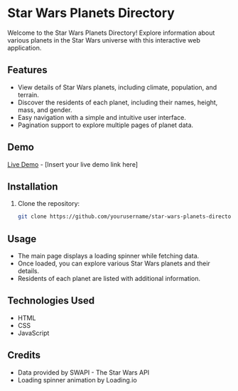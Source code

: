 # Star Wars Planets Directory

Welcome to the Star Wars Planets Directory! Explore information about various planets in the Star Wars universe with this interactive web application.

## Features

- View details of Star Wars planets, including climate, population, and terrain.
- Discover the residents of each planet, including their names, height, mass, and gender.
- Easy navigation with a simple and intuitive user interface.
- Pagination support to explore multiple pages of planet data.

## Demo

[Live Demo](#) - [Insert your live demo link here]

## Installation

1. Clone the repository:

   ```bash
   git clone https://github.com/yourusername/star-wars-planets-directory.git

## Usage

- The main page displays a loading spinner while fetching data.
- Once loaded, you can explore various Star Wars planets and their details.
- Residents of each planet are listed with additional information.

## Technologies Used

- HTML
- CSS
- JavaScript

## Credits

- Data provided by SWAPI - The Star Wars API
- Loading spinner animation by Loading.io

